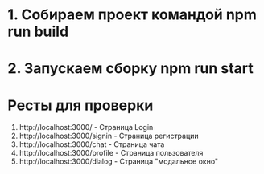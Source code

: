 # 1. Собираем проект командой npm run build
# 2. Запускаем сборку npm run start

# Ресты для проверки 

1. http://localhost:3000/ - Страница Login
2. http://localhost:3000/signin - Страница регистрации
3. http://localhost:3000/chat - Страница чата
4. http://localhost:3000/profile - Страница пользователя
5. http://localhost:3000/dialog - Страница "модальное окно"